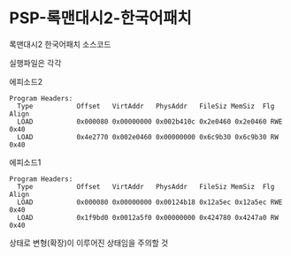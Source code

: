 # PSP-록맨대시2-한국어패치
록맨대시2 한국어패치 소스코드


실행파일은 각각 

에피소드2
```
Program Headers:
  Type           Offset   VirtAddr   PhysAddr   FileSiz MemSiz  Flg Align
  LOAD           0x000080 0x00000000 0x002b410c 0x2e0460 0x2e0460 RWE 0x40
  LOAD           0x4e2770 0x002e0460 0x00000000 0x6c9b30 0x6c9b30 RW  0x40
```

에피소드1
```
Program Headers:
  Type           Offset   VirtAddr   PhysAddr   FileSiz MemSiz  Flg Align
  LOAD           0x000080 0x00000000 0x00124b18 0x12a5ec 0x12a5ec RWE 0x40
  LOAD           0x1f9bd0 0x0012a5f0 0x00000000 0x424780 0x4247a0 RW  0x40
```

상태로 변형(확장)이 이루어진 상태임을 주의할 것
